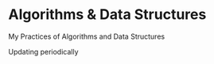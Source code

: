 # Algorithms & Data Structures
My Practices of Algorithms and Data Structures

Updating periodically
